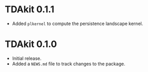 # TDAkit 0.1.1

* Added `plkernel` to compute the persistence landscape kernel.

# TDAkit 0.1.0

* Initial release.
* Added a `NEWS.md` file to track changes to the package.
